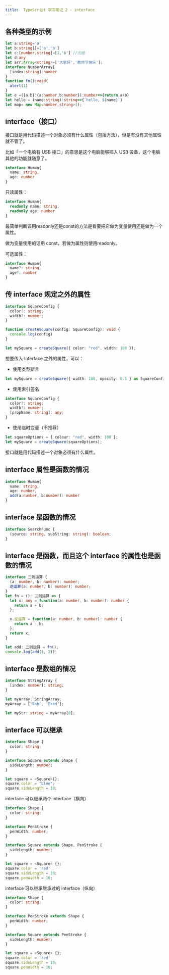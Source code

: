 ```yaml
---
title:  TypeScript 学习笔记 2 - interface
---
```


## 各种类型的示例

```typescript
let a:string='a'
let b:string[]=['a','b']
let c:[number,string]=[1,'b'] //元组
let d:any
let arr:Array<string>=['大家好','教师节快乐'];
interface NumberArray{
  [index:string]:number
}
function fn():void{
  alert(1)
}
let e =({a,b}:{a:number,b:number}):number=>{return a+b}
let hello = (name:string):string=>{`hello, ${name}`}
let map= new Map<number,string>();
```

## interface（接口）

接口就是用代码描述一个对象必须有什么属性（包括方法），但是有没有其他属性就不管了。

比如「一个电脑有 USB 接口」的意思是这个电脑能够插入 USB 设备，这个电脑其他的功能就随意了。

```typescript
interface Human{
  name: string,
  age: number
}
```

只读属性：

```typescript
interface Human{
  readonly name: string,
  readonly age: number
}
```

最简单判断该用readonly还是const的方法是看要把它做为变量使用还是做为一个属性。

做为变量使用的话用 const，若做为属性则使用readonly。

可选属性：

```typescript
interface Human{
  name?: string,
  age?: number
}
```

## 传 interface 规定之外的属性

```typescript
interface SquareConfig {
  color?: string;
  width?: number;
}

function createSquare(config: SquareConfig): void {
  console.log(config)
}

let mySquare = createSquare({ color: "red", width: 100 });
```

想要传入 Interface 之外的属性，可以：

- 使用类型断言

```typescript
let mySquare = createSquare({ width: 100, opacity: 0.5 } as SquareConfig);
```

- 使用索引签名

```typescript
interface SquareConfig {
  color?: string;
  width?: number;
  [propName: string]: any;
}
```

- 使用临时变量（不推荐）

```typescript
let squareOptions = { colour: "red", width: 100 };
let mySquare = createSquare(squareOptions);
```

接口就是用代码描述一个对象必须有什么属性。

## interface 属性是函数的情况

```typescript
interface Human{
  name: string,
  age: number,
  add(a:number, b:number): number
}
```

## interface 是函数的情况

```typescript
interface SearchFunc {
  (source: string, subString: string): boolean;
}
```

## interface 是函数，而且这个 interface 的属性也是函数的情况

```typescript
interface 二则运算 {
  (a: number, b: number): number;
  逆运算(a: number, b: number): number;
}
let fn = (): 二则运算 => {
  let x: any = function(a: number, b: number): number {
    return a + b;
  };

  x.逆运算 = function(a: number, b: number): number {
    return a - b;
  };
  return x;
}

let add: 二则运算 = fn();
console.log(add(1, 2));
```

## interface 是数组的情况

```typescript
interface StringArray {
  [index: number]: string;
}

let myArray: StringArray;
myArray = ["Bob", "Fred"];

let myStr: string = myArray[0];
```

## interface 可以继承

```typescript
interface Shape {
  color: string;
}

interface Square extends Shape {
  sideLength: number;
}

let square = <Square>{};
square.color = "blue";
square.sideLength = 10;
```

interface 可以继承两个 interface（横向）

```typescript
interface Shape {
  color: string;
}

interface PenStroke {
  penWidth: number;
}

interface Square extends Shape, PenStroke {
  sideLength: number;
}

let square = <Square> {};
square.color = 'red'
square.sideLength = 10;
square.penWidth = 10;
```

interface 可以继承继承过的 interface（纵向）

```typescript
interface Shape {
  color: string;
}

interface PenStroke extends Shape {
  penWidth: number;
}

interface Square extends PenStroke {
  sideLength: number;
}

let square = <Square> {};
square.color = 'red'
square.sideLength = 10;
square.penWidth = 10;
```